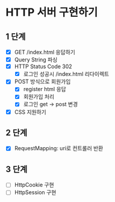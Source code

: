 # HTTP 서버 구현하기

## 1 단계
- [x] GET /index.html 응답하기
- [x] Query String 파싱
- [x] HTTP Status Code 302
  - [x] 로그인 성공시 /index.html 리다이렉트
- [x] POST 방식으로 회원가입
  - [x] register html 응답
  - [x] 회원가입 처리
  - [x] 로그인 get -> post 변경
- [x] CSS 지원하기

## 2 단계
- [x] RequestMapping: uri로 컨트롤러 반환

## 3 단계
- [ ] HttpCookie 구현
- [ ] HttpSession 구현